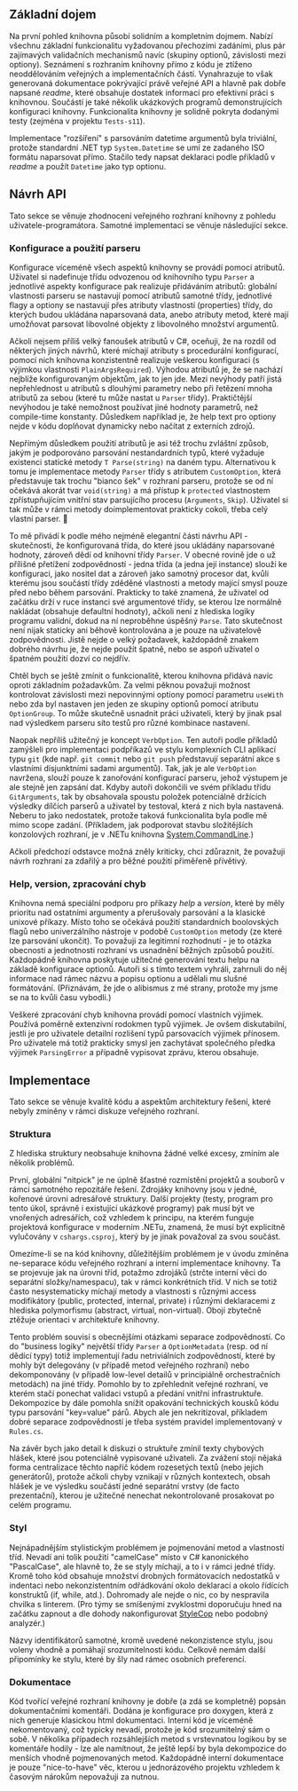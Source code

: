 ## Základní dojem

Na první pohled knihovna působí solidním a kompletním dojmem. Nabízí všechnu základní funkcionalitu vyžadovanou přechozími zadáními, plus pár zajímavých validačních mechanismů navíc (skupiny optionů, závislosti mezi optiony). Seznámení s rozhraním knihovny přímo z kódu je ztíženo neoddělováním veřejných a implementačních částí. Vynahrazuje to však generovaná dokumentace pokrývající právě veřejné API a hlavně pak dobře napsané *readme*, které obsahuje dostatek informací pro efektivní práci s knihovnou. Součástí je také několik ukázkových programů demonstrujících konfiguraci knihovny. Funkcionalita knihovny je solidně pokryta dodanými testy (zejména v projektu `Tests-s11`).

Implementace "rozšíření" s parsováním datetime argumentů byla triviální, protože standardní .NET typ `System.Datetime` se umí ze zadaného ISO formátu naparsovat přímo. Stačilo tedy napsat deklaraci podle příkladů v *readme* a použít `Datetime` jako typ optionu.

## Návrh API

Tato sekce se věnuje zhodnocení veřejného rozhraní knihovny z pohledu uživatele-programátora. Samotné implementaci se věnuje následující sekce.

### Konfigurace a použití parseru

Konfigurace víceméně všech aspektů knihovny se provádí pomocí atributů. Uživatel si nadefinuje třídu odvozenou od knihovního typu `Parser` a jednotlivé aspekty konfigurace pak realizuje přidáváním atributů: globální vlastnosti parseru se nastavují pomocí atributů samotné třídy, jednotlivé flagy a optiony se nastavují přes atributy vlastností (properties) třídy, do kterých budou ukládána naparsovaná data, anebo atributy metod, které mají umožňovat parsovat libovolné objekty z libovolného množství argumentů.

Ačkoli nejsem příliš velký fanoušek atributů v C#, oceňuji, že na rozdíl od některých jiných návrhů, které míchají atributy s procedurální konfigurací, pomocí nich knihovna konzistentně realizuje veškerou konfiguraci (s výjimkou vlastnosti `PlainArgsRequired`). Výhodou atributů je, že se nachází nejblíže konfigurovaným objektům, jak to jen jde. Mezi nevýhody patří jistá nepřehlednost u atributů s dlouhými parametry nebo při řetězení mnoha atributů za sebou (které tu může nastat u `Parser` třídy). Praktičtější nevýhodou je také nemožnost používat jiné hodnoty parametrů, než compile-time konstanty. Důsledkem například je, že help text pro optiony nejde v kódu doplňovat dynamicky nebo načítat z externích zdrojů.

Nepřímým důsledkem použití atributů je asi též trochu zvláštní způsob, jakým je podporováno parsování nestandardních typů, které vyžaduje existenci statické metody `T Parse(string)` na daném typu. Alternativou k tomu je implementace metody `Parser` třídy s atributem  `CustomOption`, která představuje tak trochu "bianco šek" v rozhraní parseru, protože se od ní očekává akorát tvar `void(string)` a má přístup k `protected` vlastnostem zpřístupňujícím vnitřní stav parsujícího procesu (`Arguments`, `Skip`). Uživatel si tak může v rámci metody doimplementovat prakticky cokoli, třeba celý vlastní parser. :slightly_smiling_face:

To mě přivádí k podle mého nejméně elegantní části návrhu API - skutečnosti, že konfigurovaná třída, do které jsou ukládány naparsované hodnoty, zároveň dědí od knihovní třídy `Parser`. V obecné rovině jde o už přílišné přetížení zodpovědností - jedna třída (a jedna její instance) slouží ke konfiguraci, jako nositel dat a zároveň jako samotný procesor dat, kvůli kterému jsou součástí třídy zděděné vlastnosti a metody mající smysl pouze před nebo během parsování. Prakticky to také znamená, že uživatel od začátku drží v ruce instanci své argumentové třídy, se kterou lze normálně nakládat (obsahuje defaultní hodnoty), ačkoli není z hlediska logiky programu validní, dokud na ní neproběhne úspěšný `Parse`. Tato skutečnost není nijak staticky ani běhově kontrolována a je pouze na uživatelově zodpovědnosti. Jistě nejde o velký požadavek, každopádně znakem dobrého návrhu je, že nejde použít špatně, nebo se aspoň uživatel o špatném použití dozví co nejdřív. 

Chtěl bych se ještě zmínit o funkcionalitě, kterou knihovna přidává navíc oproti základním požadavkům. Za velmi pěknou považuji možnost kontrolovat závislosti mezi nepovinnými optiony pomocí parametru `useWith` nebo zda byl nastaven jen jeden ze skupiny optionů pomocí atributu `OptionGroup`. To může skutečně usnadnit práci uživateli, který by jinak psal nad výsledkem parseru síto testů pro různé kombinace nastavení.

Naopak nepříliš užitečný je koncept `VerbOption`. Ten autoři podle příkladů zamýšleli pro implementaci podpříkazů ve stylu komplexních CLI aplikací typu `git` (kde např. `git commit` nebo `git push` představují separátní akce s vlastními disjunktními sadami argumentů). Tak, jak je ale `VerbOption` navržena, slouží pouze k zanořování konfigurací parseru, jehož výstupem je ale stejně jen zapsání dat. Kdyby autoři dokončili ve svém příkladu třídu `GitArguments`, tak by obsahovala spoustu položek potenciálně držících výsledky dílčích parserů a uživatel by testoval, která z nich byla nastavená. Neberu to jako nedostatek, protože taková funkcionalita byla podle mě mimo scope zadání. (Příkladem, jak podporovat stavbu složitějších konzolových rozhraní, je v .NETu knihovna [System.CommandLine](https://github.com/dotnet/command-line-api).)

Ačkoli předchozí odstavce možná zněly kriticky, chci zdůraznit, že považuji návrh rozhraní za zdařilý a pro běžné použití přiměřeně přívětivý.

### Help, version, zpracování chyb

Knihovna nemá speciální podporu pro příkazy *help* a *version*, které by měly prioritu nad ostatními argumenty a přerušovaly parsování a la klasické unixové příkazy. Místo toho se očekává použití standardních boolovských flagů nebo univerzálního nástroje v podobě `CustomOption` metody (ze které lze parsování ukončit). To považuji za legitimní rozhodnutí - je to otázka obecnosti a jednotnosti rozhraní vs usnadnění běžných způsobů použití. Každopádně knihovna poskytuje užitečné generování textu helpu na základě konfigurace optionů. Autoři si s tímto textem vyhráli, zahrnuli do něj informace nad rámec názvu a popisu optionu a udělali mu slušné formátování. (Přiznávám, že jde o alibismus z mé strany, protože my jsme se na to kvůli času vybodli.)

Veškeré zpracování chyb knihovna provádí pomocí vlastních výjimek. Používá poměrně extenzivní rodokmen typů výjimek. Je ovšem diskutabilní, jestli je pro uživatele detailní rozlišení typů parsovacích výjimek přínosem. Pro uživatele má totiž prakticky smysl jen zachytávat společného předka výjimek `ParsingError` a případně vypisovat zprávu, kterou obsahuje.

## Implementace

Tato sekce se věnuje kvalitě kódu a aspektům architektury řešení, které nebyly zmíněny v rámci diskuze veřejného rozhraní.

### Struktura

Z hlediska struktury neobsahuje knihovna žádné velké excesy, zmíním ale několik problémů.

První, globální "nitpick" je ne úplně šťastné rozmístění projektů a souborů v rámci samotného repozitáře řešení. Zdrojáky knihovny jsou v jedné, kořenové úrovni adresářové struktury. Další projekty (testy, program pro tento úkol, správně i existující ukázkové programy) pak musí být ve vnořených adresářích, což vzhledem k principu, na kterém funguje projektová konfigurace v moderním .NETu, znamená, že musí být explicitně vylučovány v `cshargs.csproj`, který by je jinak považoval za svou součást.

Omezíme-li se na kód knihovny, důležitějším problémem je v úvodu zmíněna ne-separace kódu veřejného rozhraní a interní implementace knihovny. Ta se projevuje jak na úrovni tříd, potažmo zdrojáků (strčte interní věci do separátní složky/namespacu), tak v rámci konkrétních tříd. V nich se totiž často nesystematicky míchají metody a vlastnosti s různými access modifikátory (public, protected, internal, private) i různými deklaracemi z hlediska polymorfismu (abstract, virtual, non-virtual). Obojí zbytečně ztěžuje orientaci v architektuře knihovny.

Tento problém souvisí s obecnějšími otázkami separace zodpovědností. Co do "business logiky" největší třídy `Parser` a `OptionMetadata` (resp. od ní dědící typy) totiž implementují řadu netriviálních zodpovědností, které by mohly být delegovány (v případě metod veřejného rozhraní) nebo dekomponovány (v případě low-level detailů v principiálně orchestračních metodách) na jiné třídy. Pomohlo by to zpřehlednit veřejné rozhraní, ve kterém stačí ponechat validaci vstupů a předání vnitřní infrastruktuře. Dekompozice by dále pomohla snížit opakování technických kousků kódu typu parsování "key=value" párů. Abych ale jen nekritizoval, příkladem dobré separace zodpovědností je třeba systém pravidel implementovaný v `Rules.cs`. 

Na závěr bych jako detail k diskuzi o struktuře zmínil texty chybových hlášek, které jsou potenciálně vypisované uživateli. Za zvážení stojí nějaká forma centralizace těchto napříč kódem rozesetých textů (nebo jejich generátorů), protože ačkoli chyby vznikají v různých kontextech, obsah hlášek je ve výsledku součástí jedné separátní vrstvy (de facto prezentační), kterou je užitečné nenechat nekontrolovaně prosakovat po celém programu.

### Styl

Nejnápadnějším stylistickým problémem je pojmenování metod a vlastností tříd. Nevadí ani tolik použití "camelCase" místo v C# kanonického "PascalCase", ale hlavně to, že se styly míchají, a to i v rámci jedné třídy. Kromě toho kód obsahuje množství drobných formátovacích nedostatků v indentaci nebo nekonzistentním odřádkování okolo deklarací a okolo řídících konstruktů (if, while, atd.). Dohromady ale nejde o nic, co by nespravila chvilka s linterem. (Pro týmy se smíšenými zvyklostmi doporučuju hned na začátku zapnout a dle dohody nakonfigurovat [StyleCop](https://github.com/DotNetAnalyzers/StyleCopAnalyzers) nebo podobný analyzér.)

Názvy identifikátorů samotné, kromě uvedené nekonzistence stylu, jsou voleny vhodně a pomáhají srozumitelnosti kódu. Celkově nemám další připomínky ke stylu, které by šly nad rámec osobních preferencí. 

### Dokumentace

Kód tvořící veřejné rozhraní knihovny je dobře (a zdá se kompletně) popsán dokumentačními komentáři. Dodána je konfigurace pro doxygen, která z nich generuje klasickou html dokumentaci. Interní kód je víceméně nekomentovaný, což typicky nevadí, protože je kód srozumitelný sám o sobě. V několika případech rozsáhlejších metod s vrstevnatou logikou by se komentáře hodily - lze ale namítnout, že ještě lepší by byla dekompozice do menších vhodně pojmenovaných metod. Každopádně interní dokumentace je pouze "nice-to-have" věc, kterou u jednorázového projektu vzhledem k časovým nárokům nepovažuji za nutnou.
  
  

